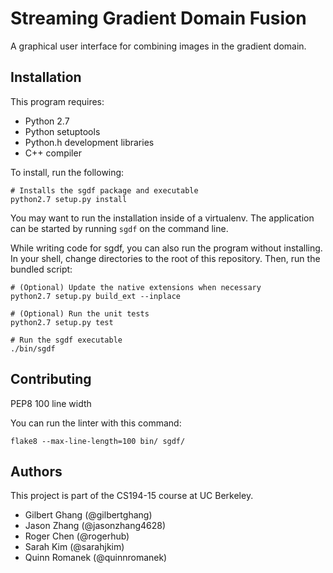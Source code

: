 Streaming Gradient Domain Fusion
================================

A graphical user interface for combining images in the gradient domain.

Installation
------------

This program requires:

* Python 2.7
* Python setuptools
* Python.h development libraries
* C++ compiler

To install, run the following:

```shell
# Installs the sgdf package and executable
python2.7 setup.py install
```

You may want to run the installation inside of a virtualenv. The application can be started by
running `sgdf` on the command line.

While writing code for sgdf, you can also run the program without installing. In your shell, change
directories to the root of this repository. Then, run the bundled script:

```shell
# (Optional) Update the native extensions when necessary
python2.7 setup.py build_ext --inplace

# (Optional) Run the unit tests
python2.7 setup.py test

# Run the sgdf executable
./bin/sgdf
```

Contributing
------------

PEP8
100 line width

You can run the linter with this command:

```shell
flake8 --max-line-length=100 bin/ sgdf/
```

Authors
-------

This project is part of the CS194-15 course at UC Berkeley.

* Gilbert Ghang (@gilbertghang)
* Jason Zhang (@jasonzhang4628)
* Roger Chen (@rogerhub)
* Sarah Kim (@sarahjkim)
* Quinn Romanek (@quinnromanek)
